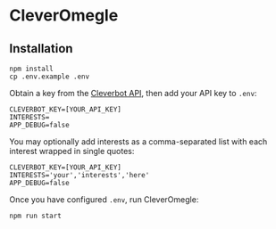 # CleverOmegle

## Installation

```
npm install
cp .env.example .env
```

Obtain a key from the [Cleverbot API](https://www.cleverbot.com/api/), then add your API key to `.env`:

```
CLEVERBOT_KEY=[YOUR_API_KEY]
INTERESTS=
APP_DEBUG=false
```

You may optionally add interests as a comma-separated list with each interest wrapped in single quotes:

```
CLEVERBOT_KEY=[YOUR_API_KEY]
INTERESTS='your','interests','here'
APP_DEBUG=false
```

Once you have configured `.env`, run CleverOmegle:

```
npm run start
```
